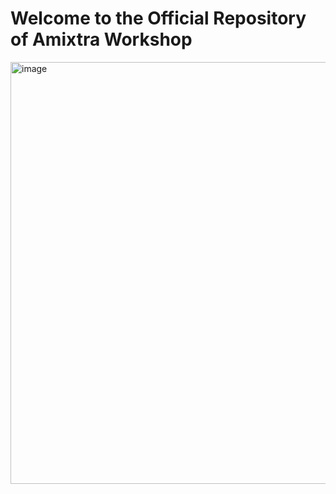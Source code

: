 # Welcome to the Official Repository of Amixtra Workshop

<img width="1206" height="675" alt="image" src="https://github.com/user-attachments/assets/4be903a4-0191-4fb7-92d0-24cc36678185" />
